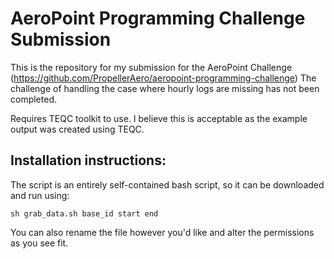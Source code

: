 # AeroPoint Programming Challenge Submission

This is the repository for my submission for the AeroPoint Challenge (https://github.com/PropellerAero/aeropoint-programming-challenge)
The challenge of handling the case where hourly logs are missing has not been completed.

Requires TEQC toolkit to use. I believe this is acceptable as the example output was created using TEQC.

## Installation instructions:
The script is an entirely self-contained bash script, so it can be downloaded and run using:

`sh grab_data.sh base_id start end`

You can also rename the file however you'd like and alter the permissions as you see fit.
